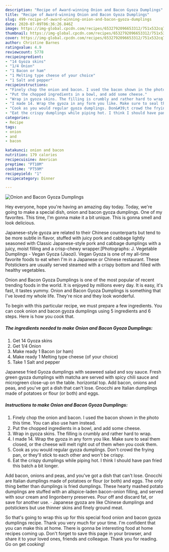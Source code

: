 ```yaml
---
description: "Recipe of Award-winning Onion and Bacon Gyoza Dumplings"
title: "Recipe of Award-winning Onion and Bacon Gyoza Dumplings"
slug: 499-recipe-of-award-winning-onion-and-bacon-gyoza-dumplings
date: 2020-07-09T06:36:26.846Z
image: https://img-global.cpcdn.com/recipes/6532792096653312/751x532cq70/onion-and-bacon-gyoza-dumplings-recipe-main-photo.jpg
thumbnail: https://img-global.cpcdn.com/recipes/6532792096653312/751x532cq70/onion-and-bacon-gyoza-dumplings-recipe-main-photo.jpg
cover: https://img-global.cpcdn.com/recipes/6532792096653312/751x532cq70/onion-and-bacon-gyoza-dumplings-recipe-main-photo.jpg
author: Christine Barnes
ratingvalue: 4.9
reviewcount: 5778
recipeingredient:
- "14 Gyoza skins"
- "1/4 Onion"
- "1 Bacon or ham"
- "1 Melting type cheese of your choice"
- "1 Salt and pepper"
recipeinstructions:
- "Finely chop the onion and bacon. I used the bacon shown in the photo this time. You can also use ham instead."
- "Put the chopped ingredients in a bowl, and add some cheese."
- "Wrap in gyoza skins. The filling is crumbly and rather hard to wrap."
- "I made 14. Wrap the gyoza in any form you like. Make sure to seal them closed, or the cheese will melt right out of them when you cook them."
- "Cook as you would regular gyoza dumplings. Don&#39;t crowd the frying pan, or they&#39;ll stick to each other and won&#39;t be crispy."
- "Eat the crispy dumplings while piping hot. I think I should have pan fried this batch a bit longer."
categories:
- Recipe
tags:
- onion
- and
- bacon

katakunci: onion and bacon 
nutrition: 179 calories
recipecuisine: American
preptime: "PT10M"
cooktime: "PT59M"
recipeyield: "1"
recipecategory: Dinner

---
```



![Onion and Bacon Gyoza Dumplings](https://img-global.cpcdn.com/recipes/6532792096653312/751x532cq70/onion-and-bacon-gyoza-dumplings-recipe-main-photo.jpg)

Hey everyone, hope you're having an amazing day today. Today, we're going to make a special dish, onion and bacon gyoza dumplings. One of my favorites. This time, I'm gonna make it a bit unique. This is gonna smell and look delicious.

Japanese-style gyoza are related to their Chinese counterparts but tend to be more subtle in flavor, stuffed with juicy pork and cabbage lightly seasoned with Classic Japanese-style pork and cabbage dumplings with a juicy, moist filling and a crisp-chewy wrapper.[Photographs: J. Vegetable Dumplings - Vegan Gyoza (Jiaozi). Vegan Gyoza is one of my all-time favorite foods to eat when I&#39;m in a Japanese or Chinese restaurant. These Potstickers are usually served steamed with a crispy bottom and filled with healthy vegetables.

Onion and Bacon Gyoza Dumplings is one of the most popular of recent trending foods in the world. It is enjoyed by millions every day. It is easy, it's fast, it tastes yummy. Onion and Bacon Gyoza Dumplings is something that I've loved my whole life. They're nice and they look wonderful.


To begin with this particular recipe, we must prepare a few ingredients. You can cook onion and bacon gyoza dumplings using 5 ingredients and 6 steps. Here is how you cook that.

<!--inarticleads1-->

##### The ingredients needed to make Onion and Bacon Gyoza Dumplings:

1. Get 14 Gyoza skins
1. Get 1/4 Onion
1. Make ready 1 Bacon (or ham)
1. Make ready 1 Melting type cheese (of your choice)
1. Take 1 Salt and pepper


Japanese fried Gyoza dumplings with seaweed salad and soy sauce. Fresh green gyoza dumplings with matcha are served with spicy chili sauce and microgreen close-up on the table. horizontal top. Add bacon, onions and peas, and you&#39;ve got a dish that can&#39;t lose. Gnocchi are Italian dumplings made of potatoes or flour (or both) and eggs. 

<!--inarticleads2-->

##### Instructions to make Onion and Bacon Gyoza Dumplings:

1. Finely chop the onion and bacon. I used the bacon shown in the photo this time. You can also use ham instead.
1. Put the chopped ingredients in a bowl, and add some cheese.
1. Wrap in gyoza skins. The filling is crumbly and rather hard to wrap.
1. I made 14. Wrap the gyoza in any form you like. Make sure to seal them closed, or the cheese will melt right out of them when you cook them.
1. Cook as you would regular gyoza dumplings. Don&#39;t crowd the frying pan, or they&#39;ll stick to each other and won&#39;t be crispy.
1. Eat the crispy dumplings while piping hot. I think I should have pan fried this batch a bit longer.


Add bacon, onions and peas, and you&#39;ve got a dish that can&#39;t lose. Gnocchi are Italian dumplings made of potatoes or flour (or both) and eggs. The only thing better than dumplings is fried dumplings. These hearty mashed potato dumplings are stuffed with an allspice-laden bacon-onion filling, and served with sour cream and lingonberry preserves. Pour off and discard fat, or save for another use. · Japanese gyoza are like Chinese dumplings and potstickers but use thinner skins and finely ground meat. 

So that's going to wrap this up for this special food onion and bacon gyoza dumplings recipe. Thank you very much for your time. I'm confident that you can make this at home. There is gonna be interesting food at home recipes coming up. Don't forget to save this page in your browser, and share it to your loved ones, friends and colleague. Thank you for reading. Go on get cooking!
